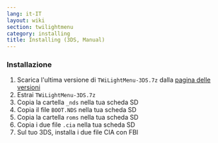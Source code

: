 ```yaml
---
lang: it-IT
layout: wiki
section: twilightmenu
category: installing
title: Installing (3DS, Manual)
---
```


### Installazione
1. Scarica l'ultima versione di `TWiLightMenu-3DS.7z` dalla [pagina delle versioni](https://github.com/DS-Homebrew/TWiLightMenu/releases)
1. Estrai `TWiLightMenu-3DS.7z`
1. Copia la cartella `_nds` nella tua scheda SD
1. Copia il file `BOOT.NDS` nella tua scheda SD
1. Copia la cartella `roms` nella tua scheda SD
1. Copia i due file `.cia` nella tua scheda SD
1. Sul tuo 3DS, installa i due file CIA con FBI
